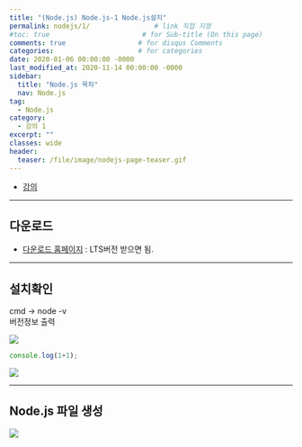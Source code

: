 ```yaml
---
title: "(Node.js) Node.js-1 Node.js설치"
permalink: nodejs/1/                # link 직접 지정
#toc: true                       # for Sub-title (On this page)
comments: true                  # for disqus Comments
categories:                     # for categories
date: 2020-01-06 00:00:00 -0000
last_modified_at: 2020-11-14 00:00:00 -0000
sidebar:
  title: "Node.js 목차"
  nav: Node.js
tag:
  - Node.js
category:
  - 강의 1
excerpt: ""
classes: wide
header:
  teaser: /file/image/nodejs-page-teaser.gif
---
```


* [강의](https://opentutorials.org/course/3332/21029)

---

## 다운로드

* [다운로드 홈페이지](https://nodejs.org/ko/) : LTS버전 받으면 됨.

---

## 설치확인

cmd -> node -v<br>
버전정보 출력<br>

![](/file/image/Nodejs-1_image1.png)

```js
console.log(1+1);
```

![](/file/image/Nodejs-1_image2.png)

---

## Node.js 파일 생성

![](/file/image/Nodejs-1_image3.png)